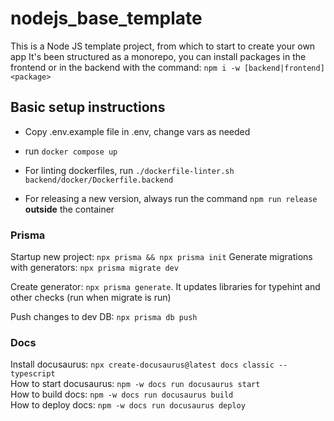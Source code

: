 # nodejs_base_template

This is a Node JS template project, from which to start to create your own app
It's been structured as a monorepo, you can install packages in the frontend or in the backend with the command:
`npm i -w [backend|frontend] <package>`

## Basic setup instructions

- Copy .env.example file in .env, change vars as needed
- run `docker compose up`
- For linting dockerfiles, run `./dockerfile-linter.sh backend/docker/Dockerfile.backend`

- For releasing a new version, always run the command `npm run release` **outside** the container

### Prisma

Startup new project: `npx prisma && npx prisma init`
Generate migrations with generators: `npx prisma migrate dev`

Create generator: `npx prisma generate`. It updates libraries for typehint and other checks (run when migrate is run)

Push changes to dev DB: `npx prisma db push`

### Docs

Install docusaurus: `npx create-docusaurus@latest docs classic --typescript`  
How to start docusaurus: `npm -w docs run docusaurus start`  
How to build docs: `npm -w docs run docusaurus build`  
How to deploy docs: `npm -w docs run docusaurus deploy`  
